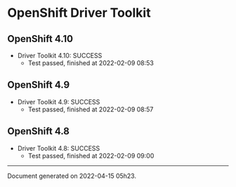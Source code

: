 
OpenShift Driver Toolkit
========================

OpenShift 4.10
--------------



* Driver Toolkit 4.10: SUCCESS
  - Test passed, finished at 2022-02-09 08:53






OpenShift 4.9
-------------



* Driver Toolkit 4.9: SUCCESS
  - Test passed, finished at 2022-02-09 08:57






OpenShift 4.8
-------------



* Driver Toolkit 4.8: SUCCESS
  - Test passed, finished at 2022-02-09 09:00






---
Document generated on 2022-04-15 05h23.
